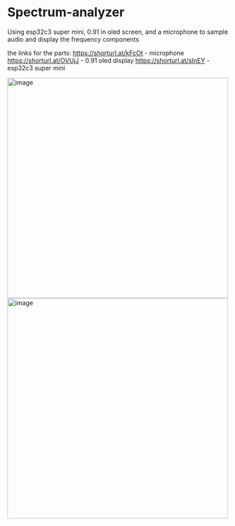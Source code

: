 # Spectrum-analyzer
Using esp32c3 super mini, 0.91 in oled screen, and a microphone to sample audio and display the frequency components


the links for the parts:
https://shorturl.at/kFcOt - microphone
https://shorturl.at/OVUjJ - 0.91 oled display
https://shorturl.at/sInEY - esp32c3 super mini







<img src="https://github.com/user-attachments/assets/60a64f61-c97a-4e37-a35f-7df1a7e6db5f" alt="image" width="500" height="500" />
<img src="https://github.com/user-attachments/assets/9435ffab-225a-45ca-853c-315885ee7832" alt="image" width="500" height="500" />



